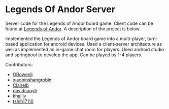 # Legends Of Andor Server

Server code for the Legends of Andor board game. Client code can be found at [Legends of Andor](https://github.com/khalilv/LegendsOfAndor). 
A description of the project is below. 


Implemented the Legends of Andor board game into a multi-player, turn-based application for android devices. Used a client-server architecture as well as implemented an in-game chat room for players. Used android studio and springboot to develop the app. Can be played by 1-4 players. 


Contributors: 

* [GBowenli](https://github.com/GBowenli) 
* [xiaobinshangrobin](https://github.com/xiaobinshangrobin) 
* [Clairelb](https://github.com/Clairelb) 
* [davidcaoyh](https://github.com/davidcaoyh) 
* [khalilv](https://github.com/khalilv) 
* [tshih17110](https://github.com/tshih17110) 


